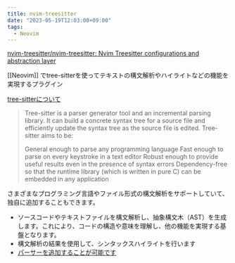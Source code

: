 ```yaml
---
title: nvim-treesitter
date: "2023-05-19T12:03:00+09:00"
tags:
  - Neovim
---
```


[nvim-treesitter/nvim-treesitter: Nvim Treesitter configurations and abstraction layer](https://github.com/nvim-treesitter/nvim-treesitter)

[[Neovim]] でtree-sitterを使ってテキストの構文解析やハイライトなどの機能を実現するプラグイン

[tree-sitterについて](https://tree-sitter.github.io/tree-sitter/)

> Tree-sitter is a parser generator tool and an incremental parsing library. It can build a concrete syntax tree for a source file and efficiently update the syntax tree as the source file is edited. Tree-sitter aims to be:
> 
> General enough to parse any programming language
> Fast enough to parse on every keystroke in a text editor
> Robust enough to provide useful results even in the presence of syntax errors
> Dependency-free so that the runtime library (which is written in pure C) can be embedded in any application


さまざまなプログラミング言語やファイル形式の構文解析をサポートしていて、独自に追加することもできます。

- ソースコードやテキストファイルを構文解析し、抽象構文木（AST）を生成します。これにより、コードの構造や意味を理解し、他の機能を実現する基盤となります。
- 構文解析の結果を使用して、シンタックスハイライトを行います
- [パーサーを追加することが可能です](https://github.com/nvim-treesitter/nvim-treesitter#adding-parsers)
